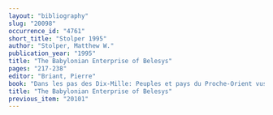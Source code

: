 ```yaml
---
layout: "bibliography"
slug: "20098"
occurrence_id: "4761"
short_title: "Stolper 1995"
author: "Stolper, Matthew W."
publication_year: "1995"
title: "The Babylonian Enterprise of Belesys"
pages: "217-238"
editor: "Briant, Pierre"
book: "Dans les pas des Dix-Mille: Peuples et pays du Proche-Orient vus par un Grec. Actes de la Table Ronde internationale, Pallas 43 (Toulouse)"
title: "The Babylonian Enterprise of Belesys"
previous_item: "20101"
---
```

